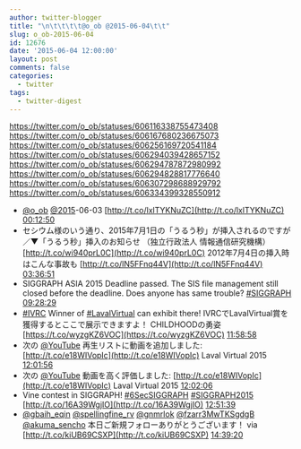 ```yaml
---
author: twitter-blogger
title: "\n\t\t\t\t@o_ob @2015-06-04\t\t"
slug: o_ob-2015-06-04
id: 12676
date: '2015-06-04 12:00:00'
layout: post
comments: false
categories:
  - twitter
tags:
  - twitter-digest
---
```


https://twitter.com/o_ob/statuses/606116338755473408 https://twitter.com/o_ob/statuses/606167680236675073 https://twitter.com/o_ob/statuses/606256169720541184 https://twitter.com/o_ob/statuses/606294039428657152 https://twitter.com/o_ob/statuses/606294787872980992 https://twitter.com/o_ob/statuses/606294828817776640 https://twitter.com/o_ob/statuses/606307298688929792 https://twitter.com/o_ob/statuses/606334399328550912  

*   [@o_ob](https://twitter.com/o_ob) [@2015](https://twitter.com/2015)-06-03 [http://t.co/lxlTYKNuZC](http://t.co/lxlTYKNuZC) [00:12:50](https://twitter.com/o_ob/statuses/606116338755473408)
*   セシウム様のいう通り、2015年7月1日の「うるう秒」が挿入されるのですが／▼「うるう秒」挿入のお知らせ （独立行政法人 情報通信研究機構） [http://t.co/wi940prL0C](http://t.co/wi940prL0C) 2012年7月4日の挿入時はこんな事故も [http://t.co/lN5FFnq44V](http://t.co/lN5FFnq44V) [03:36:51](https://twitter.com/o_ob/statuses/606167680236675073)
*   SIGGRAPH ASIA 2015 Deadline passed. The SIS file management still closed before the deadline. Does anyone has same trouble? [#SIGGRAPH](https://twitter.com/search?q=%23SIGGRAPH&src=hash) [09:28:29](https://twitter.com/o_ob/statuses/606256169720541184)
*   [#IVRC](https://twitter.com/search?q=%23IVRC&src=hash) Winner of [#LavalVirtual](https://twitter.com/search?q=%23LavalVirtual&src=hash) can exhibit there! IVRCでLavalVirtual賞を獲得するとここで展示できますよ！ CHILDHOODの勇姿 [https://t.co/wyzgKZ6VOC](https://t.co/wyzgKZ6VOC) [11:58:58](https://twitter.com/o_ob/statuses/606294039428657152)
*   次の [@YouTube](https://twitter.com/YouTube) 再生リストに動画を追加しました: [http://t.co/e18WIVopIc](http://t.co/e18WIVopIc) Laval Virtual 2015 [12:01:56](https://twitter.com/o_ob/statuses/606294787872980992)
*   次の [@YouTube](https://twitter.com/YouTube) 動画を高く評価しました: [http://t.co/e18WIVopIc](http://t.co/e18WIVopIc) Laval Virtual 2015 [12:02:06](https://twitter.com/o_ob/statuses/606294828817776640)
*   Vine contest in SIGGRAPH! [#6SecSIGGRAPH](https://twitter.com/search?q=%236SecSIGGRAPH&src=hash) [#SIGGRAPH2015](https://twitter.com/search?q=%23SIGGRAPH2015&src=hash) [http://t.co/16A39WgjIO](http://t.co/16A39WgjIO) [12:51:39](https://twitter.com/o_ob/statuses/606307298688929792)
*   [@gbaih_eqin](https://twitter.com/gbaih_eqin) [@spellingfine_rv](https://twitter.com/spellingfine_rv) [@gnmrlok](https://twitter.com/gnmrlok) [@fzarr3MwTKSgdgB](https://twitter.com/fzarr3MwTKSgdgB) [@akuma_sencho](https://twitter.com/akuma_sencho) 本日ご新規フォローありがとうございます！ via [http://t.co/kiUB69CSXP](http://t.co/kiUB69CSXP) [14:39:20](https://twitter.com/o_ob/statuses/606334399328550912)